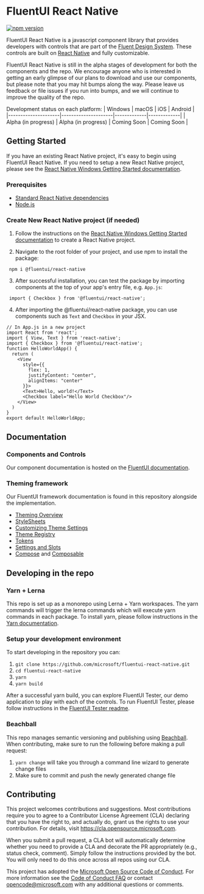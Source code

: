 # FluentUI React Native

[![npm version](https://badge.fury.io/js/%40fluentui%2Freact-native.svg)](https://badge.fury.io/js/%40fluentui%2Freact-native)

FluentUI React Native is a javascript component library that provides developers with controls that are part of the [Fluent Design System](https://www.microsoft.com/design/fluent/). These controls are built on [React Native](https://reactnative.dev/) and fully customizable.

FluentUI React Native is still in the alpha stages of development for both the components and the repo. We encourage anyone who is interested in getting an early glimpse of our plans to download and use our components, but please note that you may hit bumps along the way. Please leave us feedback or file issues if you run into bumps, and we will continue to improve the quality of the repo.

Development status on each platform:
| Windows             | macOS               | iOS         | Android     |
|---------------------|---------------------|-------------|-------------|
| Alpha (in progress) | Alpha (in progress) | Coming Soon | Coming Soon |

## Getting Started

If you have an existing React Native project, it's easy to begin using FluentUI React Native. If you need to setup a new React Native project, please see the [React Native Windows Getting Started documentation](https://microsoft.github.io/react-native-windows/docs/getting-started).

### Prerequisites

- [Standard React Native dependencies](https://reactnative.dev/docs/environment-setup)
- [Node.js](https://nodejs.org/en/download/)

### Create New React Native project (if needed)

1. Follow the instructions on the [React Native Windows Getting Started documentation](https://microsoft.github.io/react-native-windows/docs/getting-started) to create a React Native project.

2. Navigate to the root folder of your project, and use npm to install the package:

```
 npm i @fluentui/react-native
```

3. After successful installation, you can test the package by importing components at the top of your app's entry file, e.g. `App.js`:

```
 import { Checkbox } from '@fluentui/react-native';
```

4. After importing the @fluentui/react-native package, you can use components such as `Text` and `Checkbox` in your JSX.

```
// In App.js in a new project
import React from 'react';
import { View, Text } from 'react-native';
import { Checkbox } from '@fluentui/react-native';
function HelloWorldApp() {
  return (
    <View
      style={{
        flex: 1,
        justifyContent: "center",
        alignItems: "center"
      }}>
      <Text>Hello, world!</Text>
      <Checkbox label="Hello World Checkbox"/>
    </View>
  )
}
export default HelloWorldApp;
```

## Documentation

### Components and Controls

Our component documentation is hosted on the [FluentUI documentation](https://developer.microsoft.com/fluentui).

### Theming framework

Our FluentUI framework documentation is found in this repository alongside the implementation.

- [Theming Overview](./packages/framework/theming-react-native/README.md)
- [StyleSheets](./packages/framework/themed-stylesheet/README.md)
- [Customizing Theme Settings](./packages/framework/themed-settings/README.md)
- [Theme Registry](./packages/framework/theme-registry/README.md)
- [Tokens](./packages/framework/foundation-tokens/README.md)
- [Settings and Slots](./packages/framework/foundation-settings/README.md)
- [Compose](./packages/framework/foundation-compose/README.md) and [Composable](./packages/framework/foundation-composable/README.md)

## Developing in the repo

### Yarn + Lerna

This repo is set up as a monorepo using Lerna + Yarn workspaces. The yarn commands will trigger the lerna commands which will execute yarn commands in each package. To install yarn, please follow instructions in the [Yarn documentation](https://classic.yarnpkg.com/en/docs/install/).

### Setup your development environment

To start developing in the repository you can:

1. `git clone https://github.com/microsoft/fluentui-react-native.git`
1. `cd fluentui-react-native`
1. `yarn`
1. `yarn build`

After a successful yarn build, you can explore FluentUI Tester, our demo application to play with each of the controls. To run FluentUI Tester, please follow instructions in the [FluentUI Tester readme](./apps/fluent-tester/README.md).

### Beachball

This repo manages semantic versioning and publishing using [Beachball](https://github.com/microsoft/beachball). When contributing, make sure to run the following before making a pull request:

1. `yarn change` will take you through a command line wizard to generate change files
2. Make sure to commit and push the newly generated change file

## Contributing

This project welcomes contributions and suggestions. Most contributions require you to agree to a
Contributor License Agreement (CLA) declaring that you have the right to, and actually do, grant us
the rights to use your contribution. For details, visit https://cla.opensource.microsoft.com.

When you submit a pull request, a CLA bot will automatically determine whether you need to provide
a CLA and decorate the PR appropriately (e.g., status check, comment). Simply follow the instructions
provided by the bot. You will only need to do this once across all repos using our CLA.

This project has adopted the [Microsoft Open Source Code of Conduct](https://opensource.microsoft.com/codeofconduct/).
For more information see the [Code of Conduct FAQ](https://opensource.microsoft.com/codeofconduct/faq/) or
contact [opencode@microsoft.com](mailto:opencode@microsoft.com) with any additional questions or comments.
